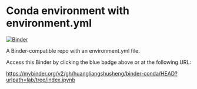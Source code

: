 # Conda environment with environment.yml

[![Binder](https://mybinder.org/badge_logo.svg)](https://mybinder.org/v2/gh/huangliangshusheng/binder-conda/HEAD?urlpath=lab/tree/index.ipynb)

A Binder-compatible repo with an environment.yml file.

Access this Binder by clicking the blue badge above or at the following URL:

https://mybinder.org/v2/gh/huangliangshusheng/binder-conda/HEAD?urlpath=lab/tree/index.ipynb